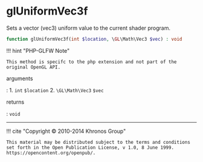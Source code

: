 # glUniformVec3f
Sets a vector (vec3) uniform value to the current shader program.

```php
function glUniformVec3f(int $location, \GL\Math\Vec3 $vec) : void
```

!!! hint "PHP-GLFW Note"

    This method is specifc to the php extension and not part of the
    original OpenGL API.

arguments

:    1. `int` `$location` 
    2. `\GL\Math\Vec3` `$vec` 

returns

:    `void` 

---
     

!!! cite "Copyright © 2010-2014 Khronos Group"

    This material may be distributed subject to the terms and conditions set forth in the Open Publication License, v 1.0, 8 June 1999. https://opencontent.org/openpub/.